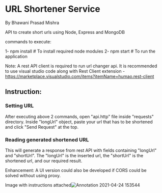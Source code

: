 # URL Shortener Service
By Bhawani Prasad Mishra

API to create short urls using Node, Express and MongoDB

commands to execute:

1- npm install    # To install required node modules
2- npm start      # To run the application

Note: A rest API client is required to run url changer api.
It is recommended to use visual studio code along with Rest Client extension - https://marketplace.visualstudio.com/items?itemName=humao.rest-client

## Instruction:
### Setting URL
After executing above 2 commands, open "api.http" file inside "requests" directory.
Inside "longUrl" object, paste your url that has to be shortened and click "Send Request" at the top.

### Reading generated shortened URL
This will generate a response from rest API with fields containing "longUrl" and "shortUrl".
The "longUrl" is the inserted url, the "shortUrl" is the shortened url, and our required result.

Enhancement: A UI version could also be developed if CORS could be solved without using proxy.

Image with instructions attached![Annotation 2021-04-24 153544](https://user-images.githubusercontent.com/38910619/115955276-25ad2d00-a513-11eb-9bbe-e3dc232b7ec4.jpg)
